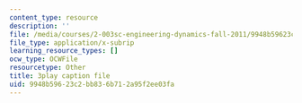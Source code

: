 ```yaml
---
content_type: resource
description: ''
file: /media/courses/2-003sc-engineering-dynamics-fall-2011/9948b59623c2bb836b712a95f2ee03fa_zhk9xLjrmi4.srt
file_type: application/x-subrip
learning_resource_types: []
ocw_type: OCWFile
resourcetype: Other
title: 3play caption file
uid: 9948b596-23c2-bb83-6b71-2a95f2ee03fa
---
```

